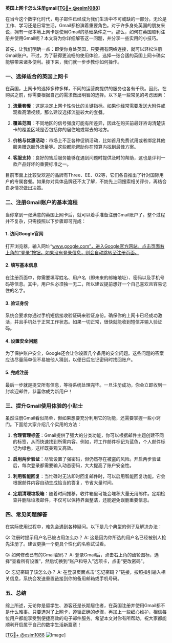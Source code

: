 **英国上网卡怎么注册gmail[[TG💪+ @esim1088](https://t.me/s/esim1088)]**

在当今这个数字化时代，电子邮件已经成为我们生活中不可或缺的一部分。无论是工作、学习还是日常生活，Gmail都扮演着重要角色。对于许多身处英国的朋友来说，拥有一张本地上网卡是使用Gmail的基础条件之一。那么，如何在英国顺利注册并使用Gmail呢？本文将为你详细解答这一问题，并分享一些实用的小技巧。

首先，让我们明确一点：即使你身处英国，只要拥有网络连接，就可以轻松注册Gmail账户。不过，为了获得更流畅的使用体验，选择一张合适的英国上网卡确实能够带来诸多便利。接下来，我们就一步步教你如何操作。

### 一、选择适合的英国上网卡

在英国，上网卡的选择多种多样，不同的运营商提供的服务也各有千秋。因此，在购买之前，你需要根据自己的需求做出明智的选择。以下是一些常见的考虑因素：

1. **流量套餐**：这是决定上网卡性价比的关键指标。如果你经常需要发送大附件或观看高清视频，那么建议选择流量较大的套餐。
   
2. **覆盖范围**：不同地区的信号强度可能有所差异，因此在购买前最好咨询清楚该卡的覆盖区域是否包括你的居住地或常去的地方。

3. **价格与优惠活动**：市场上不乏各种促销活动，比如首月免费试用或者绑定其他服务赠送额外流量等。这些都能帮助你在预算内找到最佳方案。

4. **客服支持**：良好的售后服务能够在遇到问题时提供及时的帮助，这也是评判一款产品好坏的重要标准之一。

目前市面上比较受欢迎的品牌有Three、EE、O2等，它们各自推出了针对国际用户的专属套餐。如果你对具体品牌还不太了解，不妨先上网搜索相关评价，再结合自身情况做出决策。

### 二、注册Gmail账户的基本流程

当你拿到一张满意的英国上网卡后，就可以着手准备注册Gmail账户了。整个过程并不复杂，只需按照以下步骤即可完成：

#### 1. 访问Google官网

打开浏览器，输入网址“www.google.com”，进入Google官方网站。点击页面右上角的“登录”按钮，如果没有登录信息，则会自动跳转至注册页面。

#### 2. 填写基本信息

在注册页面中，你需要填写姓名、用户名（即未来的邮箱地址）、密码以及手机号码等信息。其中，用户名必须独一无二，所以建议提前想好一个自己喜欢且容易记住的名字。

#### 3. 验证身份

系统会要求你通过手机短信接收验证码来验证身份。确保你的上网卡已经成功激活，并且手机处于正常工作状态。如果一切正常，很快就能收到短信并输入验证码。

#### 4. 设置安全问题

为了保护账户安全，Google还会让你设置几个备用的安全问题。这些问题的答案应该尽量简单但不易被他人猜到，以便日后忘记密码时找回账户。

#### 5. 完成注册

最后一步就是提交所有信息，等待系统处理完毕。一旦注册成功，你会立即收到一封欢迎邮件，恭喜你成为新用户！

### 三、提升Gmail使用体验的小贴士

虽然注册Gmail看似简单，但如果想要充分利用它的功能，还需要掌握一些小窍门。下面给大家介绍几个实用的方法：

1. **合理管理标签**：Gmail提供了强大的分类功能，你可以根据邮件主题创建不同的标签，从而快速找到所需内容。例如，将工作邮件标记为蓝色，个人邮件标记为绿色，这样既美观又高效。

2. **启用两步验证**：尽管设置了强密码，但仍然存在被盗的风险。开启两步验证后，每次登录都需要输入动态密码，大大提高了账户安全性。

3. **利用智能回复**：当忙碌时无法即时回复邮件时，可以启用智能回复功能。它会根据邮件内容自动生成恰当的答复，节省大量时间。

4. **定期清理垃圾箱**：随着时间推移，收件箱里可能会堆积大量无用邮件。定期检查并删除垃圾邮件，不仅可以保持界面整洁，还能避免误删重要信息。

### 四、常见问题解答

在实际使用过程中，难免会遇到各种疑问。以下是几个典型的例子及解决办法：

Q: 注册时提示用户名已被占用怎么办？
A: 这是因为你所选的用户名已经被别人抢先注册了。建议更换一个更具个性化的名称试试看。

Q: 如何修改已有的Gmail密码？
A: 登录Gmail后，点击右上角的齿轮图标，选择“查看所有设置”，然后切换到“账户和导入”选项卡，点击“更改密码”。

Q: 忘记密码了该怎么办？
A: 在登录页面点击“忘记密码？”链接，按照指引输入相关信息，系统会发送重置链接到你的备用邮箱或手机号码。

### 五、总结

综上所述，无论你是留学生、游客还是长期居住者，在英国注册并使用Gmail都不是什么难事。只要选对了上网卡，遵循正确的步骤，再加上一些细心维护，相信每位用户都能享受到便捷高效的电子邮件服务。希望本文对你有所帮助，祝大家都能顺利开启属于自己的数字生活新篇章！

[[TG💪+ @esim1088](https://t.me/s/esim1088) ![Image](https://i.postimg.cc/4NQfJmqS/Snipaste-2025-05-13-00-14-12.png)]